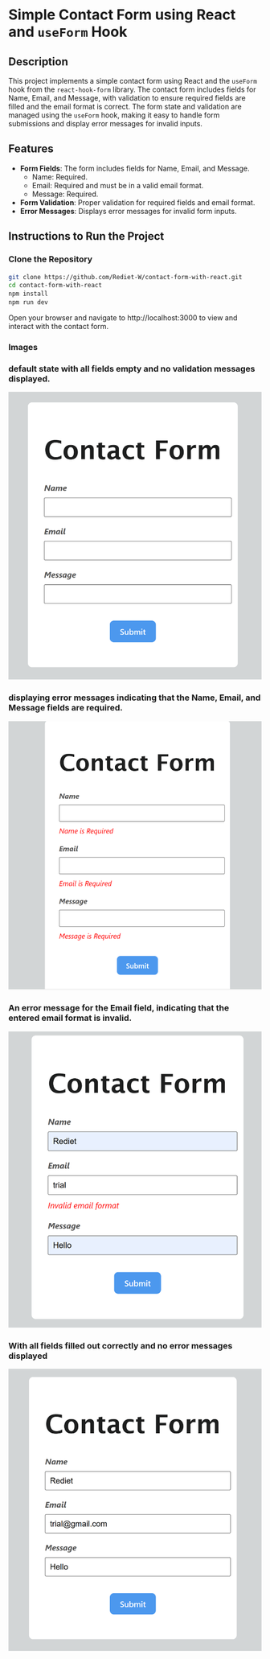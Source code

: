# Simple Contact Form using React and `useForm` Hook

## Description
This project implements a simple contact form using React and the `useForm` hook from the `react-hook-form` library. The contact form includes fields for Name, Email, and Message, with validation to ensure required fields are filled and the email format is correct. The form state and validation are managed using the `useForm` hook, making it easy to handle form submissions and display error messages for invalid inputs.

## Features
- **Form Fields**: The form includes fields for Name, Email, and Message.
  - Name: Required.
  - Email: Required and must be in a valid email format.
  - Message: Required.
- **Form Validation**: Proper validation for required fields and email format.
- **Error Messages**: Displays error messages for invalid form inputs.

## Instructions to Run the Project

### Clone the Repository
```bash
git clone https://github.com/Rediet-W/contact-form-with-react.git
cd contact-form-with-react
npm install
npm run dev
```

Open your browser and navigate to http://localhost:3000 to view and interact with the contact form.

### Images

### default state with all fields empty and no validation messages displayed.
![Screenshot](public/ui.png)

### displaying error messages indicating that the Name, Email, and Message fields are required.
![Screenshot](public/required.png)

### An error message for the Email field, indicating that the entered email format is invalid.
![Screenshot](public/invalid.png)

### With all fields filled out correctly and no error messages displayed
![Screenshot](public/valid.png)

